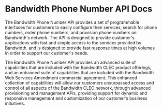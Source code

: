 # Bandwidth Phone Number API Docs

The Bandwidth Phone Number API provides a set of programmable interfaces for customers to easily configure their services, search for phone numbers, order phone numbers, and provision phone numbers on Bandwidth's network.  The API is designed to provide customer's applications with fast and simple access to the services provided by Bandwidth, and is designed to provide fast response times at high volumes in order to support our customer's needs.

The Bandwidth Phone Number API provides an advanced suite of capabilities that are included with the Bandwidth CLEC product offerings, and an enhanced suite of capabilities that are included with the Bandwidth Web Services Amendment commercial agreement.    This enhanced collection of capabilities will allow our customers unsurpassed access and control of all aspects of the Bandwidth CLEC network, through advanced provisioning and management APIs, providing support for dynamic and responsive management and customization of our customer’s business initiatives.
